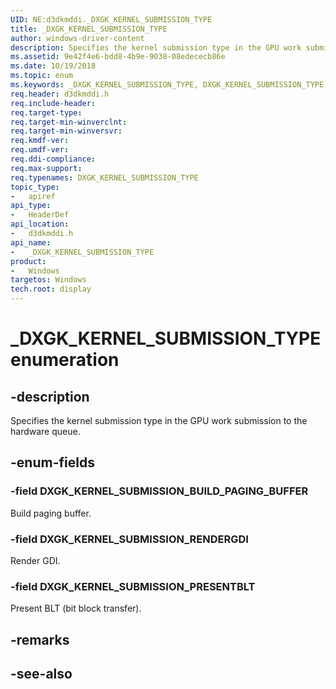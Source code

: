 ```yaml
---
UID: NE:d3dkmddi._DXGK_KERNEL_SUBMISSION_TYPE
title: _DXGK_KERNEL_SUBMISSION_TYPE
author: windows-driver-content
description: Specifies the kernel submission type in the GPU work submission to the hardware queue.
ms.assetid: 9e42f4e6-bdd8-4b9e-9038-08edececb86e
ms.date: 10/19/2018
ms.topic: enum
ms.keywords: _DXGK_KERNEL_SUBMISSION_TYPE, DXGK_KERNEL_SUBMISSION_TYPE, 
req.header: d3dkmddi.h
req.include-header:
req.target-type:
req.target-min-winverclnt:
req.target-min-winversvr:
req.kmdf-ver:
req.umdf-ver:
req.ddi-compliance:
req.max-support:
req.typenames: DXGK_KERNEL_SUBMISSION_TYPE
topic_type: 
-	apiref
api_type: 
-	HeaderDef
api_location: 
-	d3dkmddi.h
api_name: 
-	_DXGK_KERNEL_SUBMISSION_TYPE
product:
-	Windows
targetos: Windows
tech.root: display
---
```


# _DXGK_KERNEL_SUBMISSION_TYPE enumeration

## -description

Specifies the kernel submission type in the GPU work submission to the hardware queue.

## -enum-fields

### -field DXGK_KERNEL_SUBMISSION_BUILD_PAGING_BUFFER

Build paging buffer.

### -field DXGK_KERNEL_SUBMISSION_RENDERGDI

Render GDI.

### -field DXGK_KERNEL_SUBMISSION_PRESENTBLT

Present BLT (bit block transfer).

## -remarks

## -see-also
